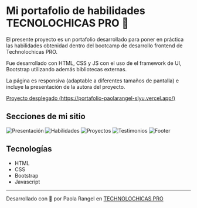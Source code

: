# Mi portafolio de habilidades TECNOLOCHICAS PRO 💜

El presente proyecto es un portafolio desarrollado para poner en práctica las habilidades obtenidad dentro del bootcamp de desarrollo frontend de Technolochicas PRO.

Fue desarrollado con HTML, CSS y JS con el uso de el framework de UI, Bootstrap utilizando además bibliotecas externas.

La página es responsiva (adaptable a diferentes tamaños de pantalla) e incluye la presentación de la autora del proyecto.

[Proyecto desplegado (https://portafolio-paolarangel-slyu.vercel.app/)](https://portafolio-paolarangel-slyu.vercel.app/)

## Secciones de mi sitio
![Presentación]("/presentacion.png")
![Habilidades]("/2.png")
![Proyectos]("/3.png")
![Testimonios]("/4.png")
![Footer]("/5.png")


## Tecnologías
* HTML
* CSS
* Bootstrap 
* Javascript
---
Desarrollado con  💜 por Paola Rangel en [TECHNOLOCHICAS PRO](https://tecnolochicas.mx/)
